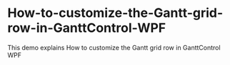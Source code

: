 # How-to-customize-the-Gantt-grid-row-in-GanttControl-WPF
This demo explains How to customize the Gantt grid row in GanttControl WPF
